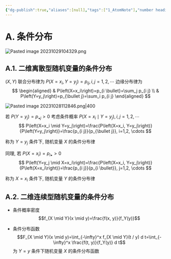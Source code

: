 ```yaml
---
{"dg-publish":true,"aliases":[null],"tags":["1_AtomNote"],"number headings":"auto, first-level 1, max 6, A.1.","Created-Date":"2023-10-28 11:38:43","Modified-Date":"2024-04-18 11:53:26","permalink":"/A01_Lessons/Aa04_概率论与数理统计/二维随机变量的条件分布/","dgPassFrontmatter":true}
---
```





# A. 条件分布




![Pasted image 20231029104329.png](/img/user/Z02_ObFiles/Attachments/Pasted%20image%2020231029104329.png)



## A.1. 二维离散型随机变量的条件分布


$(X, Y)$ 联合分布律为 $P\left(X=x_i, Y=y_j\right)=p_{i j}, i, j=1,2, \cdots$ 边缘分布律为
$$
\begin{aligned}
& P\left(X=x_i\right)=p_{i \bullet}=\sum_j p_{i j} \\
& P\left(Y=y_j\right)=p_{\bullet j}=\sum_i p_{i j}
\end{aligned}
$$


![Pasted image 20231028112846.png|400](/img/user/Z02_ObFiles/Attachments/Pasted%20image%2020231028112846.png)

若 $P\left(Y=y_j\right)=p_{\bullet j}>0$
考虑条件概率 $P\left(X=x_i \mid Y=y_j\right), i, j=1,2, \cdots$
$$
P\left(X=x_i \mid Y=y_j\right)=\frac{P\left(X=x_i, Y=y_j\right)}{P\left(Y=y_j\right)}=\frac{p_{i j}}{p_{\bullet j}}, i=1,2, \cdots
$$

称为 $Y=y_j$ 条件下, 随机变量 $X$ 的条件分布律



同理, 若 $P\left(X=x_i\right)=p_{i \bullet}>0$
$$
P\left(Y=y_j \mid X=x_i\right)=\frac{P\left(X=x_i, Y=y_j\right)}{P\left(X=x_i\right)}=\frac{p_{i j}}{p_{i \bullet}}, j=1,2, \cdots
$$

称为 $X=x_i$ 条件下, 随机变量 $Y$ 的条件分布律




## A.2. 二维连续型随机变量的条件分布


- 条件概率密度 $$f_{X \mid Y}(x \mid y)=\frac{f(x, y)}{f_Y(y)}$$

- 条件分布函数
$$F_{X \mid Y}(x \mid y)=\int_{-\infty}^x f_{X \mid Y}(t / y) d t=\int_{-\infty}^x \frac{f(t, y)}{f_Y(y)} d t$$ 
为 $Y=y$ 条件下随机变量 $X$ 的条件分布函数





